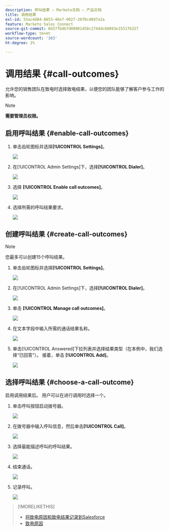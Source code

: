 ```yaml
---
description: 呼叫结果 — Marketo文档 — 产品文档
title: 调用结果
exl-id: 55ac4d04-8853-46e7-9027-26f0c4897a2a
feature: Marketo Sales Connect
source-git-commit: 0d37fbdb7d08901458c1744dc68893e155176327
workflow-type: tm+mt
source-wordcount: '163'
ht-degree: 2%

---
```


# 调用结果 {#call-outcomes}

允许您的销售团队在致电时选择致电结果，以便您的团队能够了解客户参与工作的影响。

>[!NOTE]
>
>**需要管理员权限。**

## 启用呼叫结果 {#enable-call-outcomes}

1. 单击齿轮图标并选择&#x200B;**[!UICONTROL Settings]**。

   ![](assets/call-outcomes-1.png)

1. 在[!UICONTROL Admin Settings]下，选择&#x200B;**[!UICONTROL Dialer]**。

   ![](assets/call-outcomes-2.png)

1. 选择 **[!UICONTROL Enable call outcomes]**。

   ![](assets/call-outcomes-3.png)

1. 选择所需的呼叫结果要求。

   ![](assets/call-outcomes-4.png)

## 创建呼叫结果 {#create-call-outcomes}

>[!NOTE]
>
>您最多可以创建15个呼叫结果。

1. 单击齿轮图标并选择&#x200B;**[!UICONTROL Settings]**。

   ![](assets/call-outcomes-5.png)

1. 在[!UICONTROL Admin Settings]下，选择&#x200B;**[!UICONTROL Dialer]**。

   ![](assets/call-outcomes-6.png)

1. 单击 **[!UICONTROL Manage call outcomes]**。

   ![](assets/call-outcomes-7.png)

1. 在文本字段中输入所需的通话结果名称。

   ![](assets/call-outcomes-8.png)

1. 单击[!UICONTROL Answered]下拉列表并选择结果类型（在本例中，我们选择“已回答”）。 接着，单击 **[!UICONTROL Add]**。

   ![](assets/call-outcomes-9.png)

## 选择呼叫结果 {#choose-a-call-outcome}

启用调用结果后。 用户可以在进行调用时选择一个。

1. 单击呼叫按钮启动拨号器。

   ![](assets/call-outcomes-10.png)

1. 在拨号器中输入呼叫信息，然后单击&#x200B;**[!UICONTROL Call]**。

   ![](assets/call-outcomes-11.png)

1. 选择最能描述呼叫的呼叫结果。

   ![](assets/call-outcomes-12.png)

1. 结束通话。

   ![](assets/call-outcomes-13.png)

1. 记录呼叫。

   ![](assets/call-outcomes-14.png)

>[!MORELIKETHIS]
>
>* [将致电原因和致电结果记录到Salesforce](/help/marketo/product-docs/marketo-sales-connect/phone/log-call-reasons-and-call-outcomes-to-salesforce.md)
>* [致电原因](/help/marketo/product-docs/marketo-sales-connect/phone/call-reasons.md)
